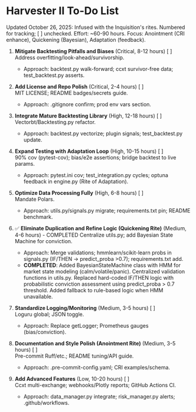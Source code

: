 # Harvester II To-Do List

Updated October 26, 2025: Infused with the Inquisition's rites. Numbered for tracking; [ ] unchecked. Effort: ~60-90 hours. Focus: Anointment (CRI enhance), Quickening (Bayesian), Adaptation (feedback).

1. **Mitigate Backtesting Pitfalls and Biases** (Critical, 8-12 hours) [ ]  
   Address overfitting/look-ahead/survivorship.  
   - Approach: backtest.py walk-forward; ccxt survivor-free data; test_backtest.py asserts.

2. **Add License and Repo Polish** (Critical, 2-4 hours) [ ]  
   MIT LICENSE; README badges/secrets guide.  
   - Approach: .gitignore confirm; prod env vars section.

3. **Integrate Mature Backtesting Library** (High, 12-18 hours) [ ]  
   Vectorbt/Backtesting.py refactor.  
   - Approach: backtest.py vectorize; plugin signals; test_backtest.py update.

4. **Expand Testing with Adaptation Loop** (High, 10-15 hours) [ ]  
   90% cov (pytest-cov); bias/e2e assertions; bridge backtest to live params.  
   - Approach: pytest.ini cov; test_integration.py cycles; optuna feedback in engine.py (Rite of Adaptation).

5. **Optimize Data Processing Fully** (High, 6-8 hours) [ ]  
   Mandate Polars.  
   - Approach: utils.py/signals.py migrate; requirements.txt pin; README benchmark.

6. ✅ **Eliminate Duplication and Refine Logic (Quickening Rite)** (Medium, 4-6 hours) - COMPLETED
   Centralize utils.py; add Bayesian State Machine for conviction.
   - Approach: Merge validations; hmmlearn/scikit-learn probs in signals.py (IF/THEN → predict_proba >0.7); requirements.txt add.
   - **COMPLETED**: Added BayesianStateMachine class with HMM for market state modeling (calm/volatile/panic). Centralized validation functions in utils.py. Replaced hard-coded IF/THEN logic with probabilistic conviction assessment using predict_proba > 0.7 threshold. Added fallback to rule-based logic when HMM unavailable.

7. **Standardize Logging/Monitoring** (Medium, 3-5 hours) [ ]  
   Loguru global; JSON toggle.  
   - Approach: Replace getLogger; Prometheus gauges (bias/conviction).

8. **Documentation and Style Polish (Anointment Rite)** (Medium, 3-5 hours) [ ]  
   Pre-commit Ruff/etc.; README tuning/API guide.  
   - Approach: .pre-commit-config.yaml; CRI examples/schema.

9. **Add Advanced Features** (Low, 10-20 hours) [ ]  
   Ccxt multi-exchange; webhooks/Plotly reports; GitHub Actions CI.  
   - Approach: data_manager.py integrate; risk_manager.py alerts; .github/workflows.
